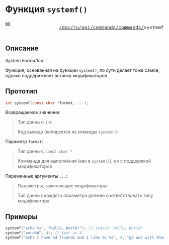 # Функция `systemf()`

<div style="display: flex; justify-content: space-between; margin-bottom: 25px">
  <a href="/doc/ru/api/commands/commands/systemf.md">en</a>

  <p style="text-align: right;
            color: gray;
            font-size: 15px;
            font-family: 'Jetbrains Mono', SFMono-Regular, Consolas, 'Liberation Mono', Menlo, monospace, Arial">
      <a href="/README.md">/</a><a href="/doc/index.md">doc/</a><a href="/doc/ru/index.md">ru/</a><a href="/doc/ru/api/index.md">api/</a><a href="/doc/ru/api/commands/index.md">commands/</a><a href="/doc/ru/api/commands/commands/index.md">commands/</a><a herf="/doc/ru/api/commands/commands/systemf.md">systemf</a>
  </p>
</div>

## Описание

_System Formatted_

Функция, основанная на функции `system()`,
по сути делает тоже самое,
однако поддерижвает вставку модификаторов

## Прототип

```c
int systemf(const char *format, ...);
```

Возвращаемое значение:

> Тип данных: `int`
>
> Код выхода (копируется из команды `system()`)

Параметр `format`:

> Тип данных: `const char *`
>
> Комманда для выполнения (как в `system()`),
> но с поддержкой модификаторов

Переменные аргументы `...`:
> Параметры, заменяющие модификаторы
>
> Тип данных каждого параметра должен
> соответствовать типу модификатора

## Примеры

```c
systemf("echo %s", "Hello, World!"); // stdout: Hello, World!
systemf("var=%d", 4); // $var == 4
systemf("echo I have %d friends and I like to %s", 2, "go out with them."); // stdout: I have 2 friends and I like to go out with them.
```